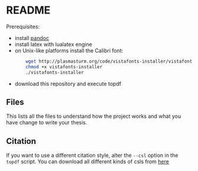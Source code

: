README
================================================================================

Prerequisites:
- install [pandoc](http://pandoc.org)
- install latex with lualatex engine
- on Unix-like platforms install the Calibri font: 
    ~~~bash
        wget http://plasmasturm.org/code/vistafonts-installer/vistafonts-installer
        chmod +x vistafonts-installer
        ./vistafonts-installer
    ~~~
- download this repository and execute topdf

Files
--------------------------------------------------------------------------------

This lists all the files to understand how the project works and what you have 
change to write your thesis.

Citation
--------------------------------------------------------------------------------

If you want to use a different citation style, alter the `--csl` option in the
`topdf` script. You can download all different kinds of csls from
[here](https://github.com/citation-style-language/styles)
